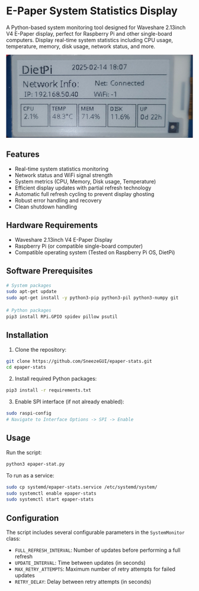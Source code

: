 # E-Paper System Statistics Display

A Python-based system monitoring tool designed for Waveshare 2.13inch V4 E-Paper display, perfect for Raspberry Pi and other single-board computers. Display real-time system statistics including CPU usage, temperature, memory, disk usage, network status, and more.

![E-Paper Display Example](docs/display_example.jpg) <!-- You'll need to add your own image -->

## Features

- Real-time system statistics monitoring
- Network status and WiFi signal strength
- System metrics (CPU, Memory, Disk usage, Temperature)
- Efficient display updates with partial refresh technology
- Automatic full refresh cycling to prevent display ghosting
- Robust error handling and recovery
- Clean shutdown handling

## Hardware Requirements

- Waveshare 2.13inch V4 E-Paper Display
- Raspberry Pi (or compatible single-board computer)
- Compatible operating system (Tested on Raspberry Pi OS, DietPi)

## Software Prerequisites

```bash
# System packages
sudo apt-get update
sudo apt-get install -y python3-pip python3-pil python3-numpy git

# Python packages
pip3 install RPi.GPIO spidev pillow psutil
```

## Installation

1. Clone the repository:
```bash
git clone https://github.com/SneezeGUI/epaper-stats.git
cd epaper-stats
```

2. Install required Python packages:
```bash
pip3 install -r requirements.txt
```

3. Enable SPI interface (if not already enabled):
```bash
sudo raspi-config
# Navigate to Interface Options -> SPI -> Enable
```

## Usage

Run the script:
```bash
python3 epaper-stat.py
```

To run as a service:
```bash
sudo cp systemd/epaper-stats.service /etc/systemd/system/
sudo systemctl enable epaper-stats
sudo systemctl start epaper-stats
```

## Configuration

The script includes several configurable parameters in the `SystemMonitor` class:

- `FULL_REFRESH_INTERVAL`: Number of updates before performing a full refresh
- `UPDATE_INTERVAL`: Time between updates (in seconds)
- `MAX_RETRY_ATTEMPTS`: Maximum number of retry attempts for failed updates
- `RETRY_DELAY`: Delay between retry attempts (in seconds)
